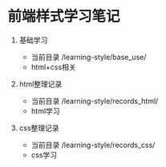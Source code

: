# 前端样式学习笔记

1. 基础学习
	- 当前目录 /learning-style/base_use/
	- html+css相关

2. html整理记录
	- 当前目录 /learning-style/records_html/
	- html学习
	
3. css整理记录
	- 当前目录 /learning-style/records_css/
	- css学习
